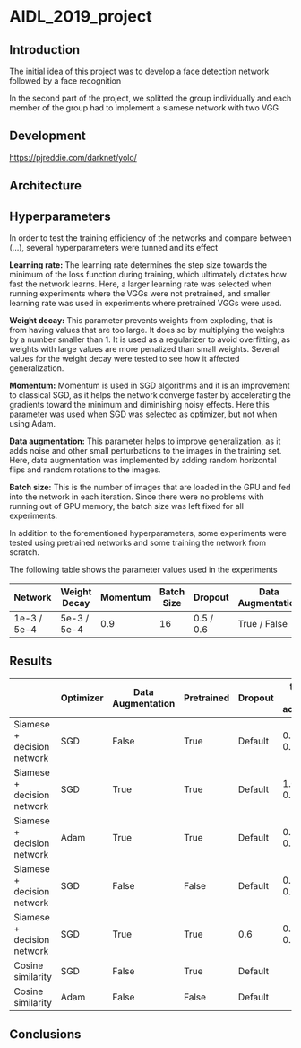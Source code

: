 # AIDL_2019_project

## Introduction

The initial idea of this project was to develop a face detection network followed by a face recognition 

In the second part of the project, we splitted the group individually and each member of the group had to implement a siamese network with two VGG 

## Development

https://pjreddie.com/darknet/yolo/

## Architecture



## Hyperparameters

In order to test the training efficiency of the networks and compare between (...), several hyperparameters were tunned and its effect 

**Learning rate:** The learning rate determines the step size towards the minimum of the loss function during training, which ultimately dictates how fast the network learns. Here, a larger learning rate was selected when running experiments where the VGGs were not pretrained, and smaller learning rate was used in experiments where pretrained VGGs were used.

**Weight decay:** This parameter prevents weights from exploding, that is from having values that are too large. It does so by multiplying the weights by a number smaller than 1. It is used as a regularizer to avoid overfitting, as weights with large values are more penalized than small weights. Several values for the weight decay were tested to see how it affected generalization.

**Momentum:** Momentum is used in SGD algorithms and it is an improvement to classical SGD, as it helps the network converge faster by accelerating the gradients toward the minimum and diminishing noisy effects. Here this parameter was used when SGD was selected as optimizer, but not when using Adam.

**Data augmentation:** This parameter helps to improve generalization, as it adds noise and other small perturbations to the images in the training set. Here, data augmentation was implemented by adding random horizontal flips and random rotations to the images.

**Batch size:** This is the number of images that are loaded in the GPU and fed into the network in each iteration. Since there were no problems with running out of GPU memory, the batch size was left fixed for all experiments.

In addition to the forementioned hyperparameters, some experiments were tested using pretrained networks and some training the network from scratch.

The following table shows the parameter values used in the experiments

|   Network   |  Weight Decay  | Momentum | Batch Size |  Dropout  | Data Augmentation |  Pretrained  |
|-------------|-------------|----------|------------|-----------|-------------------|--------------|
| 1e-3 / 5e-4 | 5e-3 / 5e-4 |      0.9 |         16 | 0.5 / 0.6 | True / False      | True / False |

## Results



|                            | Optimizer | Data Augmentation | Pretrained | Dropout | train / val accuracy | test accuracy |
|----------------------------|-----------|-------------------|------------|---------|----------------------|---------------|
| Siamese + decision network | SGD       | False             | True       | Default | 0.956 / 0.717        |               |
| Siamese + decision network | SGD       | True              | True       | Default | 1.0 / 0.711          |               |
| Siamese + decision network | Adam      | True              | True       | Default | 0.508 / 0.528        |         0.509 |
| Siamese + decision network | SGD       | False             | False      | Default | 0.841 / 0.621        |         0.659 |
| Siamese + decision network | SGD       | True              | True       | 0.6     | 0.768 / 0.729        |         0.839 |
| Cosine similarity          | SGD       | False             | True       | Default |                      |               |
| Cosine similarity          | Adam      | False             | False      | Default |                      |               |


## Conclusions
